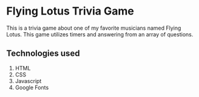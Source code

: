 # Flying Lotus Trivia Game
This is a trivia game about one of my favorite musicians named Flying Lotus.
This game utilizes timers and answering from an array of questions.

## Technologies used
1. HTML
2. CSS
3. Javascript
4. Google Fonts
